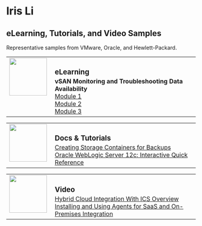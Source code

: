 <style>

table, td, th {
    border: 0px;
}

table {
    border-collapse: collapse;
    width: 100%;
}

td {
    height: 100px;
    vertical-align: top;
}

h3 {
	margin-bottom: 3px;
	}

</style>

# Iris Li
## eLearning, Tutorials, and Video Samples

Representative samples from VMware, Oracle, and Hewlett-Packard.
<table>
<tr>
<td style="width:105px">
<img src="https://jamespwagner.github.io/images/lightbulb2.png" height="100" width="100">
</td>
<td><h3>eLearning</h3>
<b>vSAN Monitoring and Troubleshooting Data Availability</b><br>
<a href="https://jamespwagner.github.io/vSAN/VSANMT_M1/story_html5.html" target="_blank">Module 1</a><br>
<a href="https://jamespwagner.github.io/vSAN/VSANMT_M1/story_html5.html" target="_blank">Module 2</a><br> 
<a href="https://jamespwagner.github.io/vSAN/VSANMT_M1/story_html5.html" target="_blank">Module 3</a><br> 
</td>
</tr>
</table>

<table>
<tr>
<td style="width:105px">
<img src="https://jamespwagner.github.io/images/book.png" height="100" width="100">
</td>
<td><h3>Docs & Tutorials</h3>
<a href="http://www.oracle.com/webfolder/technetwork/tutorials/obe/cloud/sscs/CreateStorageContainer/SOACS_prereq_storageContainers.html" target="_blank">Creating Storage Containers for Backups</a><br>
<a href="http://www.oracle.com/webfolder/technetwork/tutorials/obe/fmw/wls/12c/12c_poster/poster.html" target="_blank">Oracle WebLogic Server 12c: Interactive Quick Reference</a><br>
</td>
</tr>
</table>

<table>
<tr>
<td style="width:105px">
<img src="https://jamespwagner.github.io/images/video.png" height="100" width="100">
</td>
<td><h3>Video</h3>
<a href="https://youtu.be/vjlrVkKVU2s" target="_blank">Hybrid Cloud Integration With ICS Overview</a><br>
<a href="https://youtu.be/nsbvR027GXY" target="_blank">Installing and Using Agents for SaaS and On-Premises Integration</a><br>
</td>
</tr>
</table>
